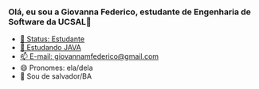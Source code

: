 ### Olá, eu sou a Giovanna Federico, estudante de Engenharia de Software da UCSAL👋


<div>
<a href="https://github.com/giih06"/>
<div/>

- 🔭 Status: Estudante
- 🌱 Estudando JAVA
- 📫 E-mail: giovannamfederico@gmail.com
- 😄 Pronomes: ela/dela
- 🌴 Sou de salvador/BA
